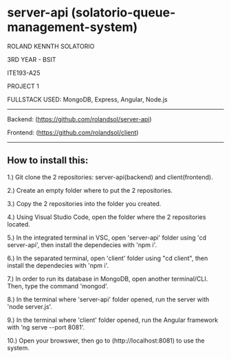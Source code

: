 # server-api (solatorio-queue-management-system)


ROLAND KENNTH SOLATORIO

3RD YEAR - BSIT

ITE193-A25

PROJECT 1


FULLSTACK USED: MongoDB, Express, Angular, Node.js

-------------------------------------------------------
Backend: (https://github.com/rolandsol/server-api)

Frontend: (https://github.com/rolandsol/client)

-------------------------------------------------------


## How to install this:

1.) Git clone the 2 repositories: server-api(backend) and client(frontend).

2.) Create an empty folder where to put the 2 repositories.

3.) Copy the 2 repositories into the folder you created.

4.) Using Visual Studio Code, open the folder where the 2 repositories located.

5.) In the integrated terminal in VSC, open 'server-api' folder using 'cd server-api', then install the dependecies with 'npm i'.

6.) In the separated terminal,  open 'client' folder using "cd client", then install the dependecies with 'npm i'.

7.) In order to run its database in MongoDB, open another terminal/CLI. Then, type the command 'mongod'.

8.) In the terminal where 'server-api' folder opened, run the server with 'node server.js'.

9.) In the terminal where 'client' folder opened, run the Angular framework with 'ng serve --port 8081'.

10.) Open your browswer, then go to (http://localhost:8081) to use the system.


